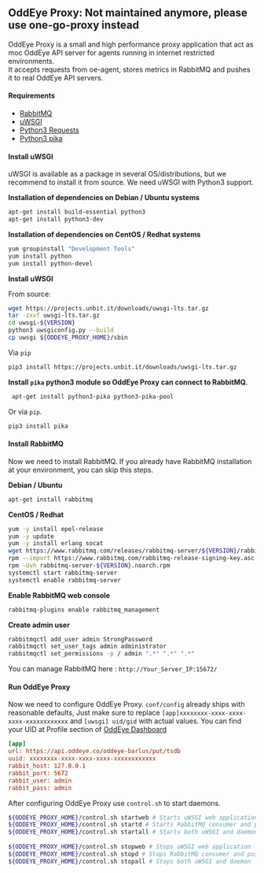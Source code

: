 **OddEye Proxy: Not maintained anymore, please use one-go-proxy instead**
--------------

OddEye Proxy is a small and high performance proxy application that act as moc OddEye API server for agents running in internet restricted environments.  
It accepts requests from oe-agent, stores metrics in RabbitMQ and pushes it to real OddEye API servers. 

#### **Requirements**

* [RabbitMQ](https://www.rabbitmq.com/)
* [uWSGI](https://uwsgi-docs.readthedocs.io/en/latest/)
* [Python3 Requests](http://docs.python-requests.org/en/master/)
* [Python3 pika](https://pypi.python.org/pypi/pika)

#### **Install uWSGI**

uWSGI is available as a package in several OS/distributions, but we recommend to install it from source.
We need uWSGI with Python3 support.  

**Installation of dependencies on Debian / Ubuntu systems** 

```bash
apt-get install build-essential python3
apt-get install python3-dev
```

**Installation of dependencies on CentOS / Redhat systems** 

```bash
yum groupinstall "Development Tools"
yum install python
yum install python-devel
```

**Install uWSGI** 

From source: 
```bash
wget https://projects.unbit.it/downloads/uwsgi-lts.tar.gz
tar -zxvf uwsgi-lts.tar.gz
cd uwsgi-${VERSION}
python3 uwsgiconfig.py --build
cp uwsgi ${ODDEYE_PROXY_HOME}/sbin
```

Via `pip` 

```bash
pip3 install https://projects.unbit.it/downloads/uwsgi-lts.tar.gz
```

**Install `pika` python3 module so OddEye Proxy can connect to RabbitMQ.** 

```bash
 apt-get install python3-pika python3-pika-pool
```

Or via `pip`. 

```bash
pip3 install pika
```
#### **Install RabbitMQ**

Now we need to install RabbitMQ. If you already have RabbitMQ installation at your environment, you can skip this steps. 

**Debian / Ubuntu** 

```bash
apt-get install rabbitmq
```

**CentOS / Redhat** 
```bash
yum -y install epel-release
yum -y update
yum -y install erlang socat
wget https://www.rabbitmq.com/releases/rabbitmq-server/${VERSION}/rabbitmq-server-${VERSION}.noarch.rpm
rpm --import https://www.rabbitmq.com/rabbitmq-release-signing-key.asc
rpm -Uvh rabbitmq-server-${VERSION}.noarch.rpm
systemctl start rabbitmq-server
systemctl enable rabbitmq-server
```

**Enable RabbitMQ web console**

```bash
rabbitmq-plugins enable rabbitmq_management
```

**Create admin user** 

```bash
rabbitmqctl add_user admin StrongPassword
rabbitmqctl set_user_tags admin administrator
rabbitmqctl set_permissions -p / admin ".*" ".*" ".*"
```
You can manage RabbitMQ here : `http://Your_Server_IP:15672/`

#### **Run OddEye Proxy**

Now we need to configure OddEye Proxy. `conf/config` already ships with reasonable defaults, 
Just make sure to replace `[app]xxxxxxxx-xxxx-xxxx-xxxx-xxxxxxxxxxxx` and `[uwsgi] uid/gid` with actual values. 
You can find your UID at Profile section of [OddEye Dashboard](https://app.oddeye.co/OddeyeCoconut/profile) 

```ini
[app]
url: https://api.oddeye.co/oddeye-barlus/put/tsdb
uuid: xxxxxxxx-xxxx-xxxx-xxxx-xxxxxxxxxxxx
rabbit_host: 127.0.0.1
rabbit_port: 5672
rabbit_user: admin
rabbit_pass: admin
```

After configuring OddEye Proxy use `control.sh` to start daemons. 

```bash
${ODDEYE_PROXY_HOME}/control.sh startweb # Starts uWSGI web application 
${ODDEYE_PROXY_HOME}/control.sh startd # Starts RabbitMQ consumer and pushes queued items to OddEye API
${ODDEYE_PROXY_HOME}/control.sh startall # Starts both uWSGI and daemon 
 
${ODDEYE_PROXY_HOME}/control.sh stopweb # Stops uWSGI web application 
${ODDEYE_PROXY_HOME}/control.sh stopd # Stops RabbitMQ consumer and pushes queued items to OddEye API
${ODDEYE_PROXY_HOME}/control.sh stopall # Stops both uWSGI and daemon 
```
